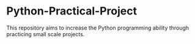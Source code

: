 # Python-Practical-Project
This repository aims to increase the Python programming ability through practicing small scale projects. 
